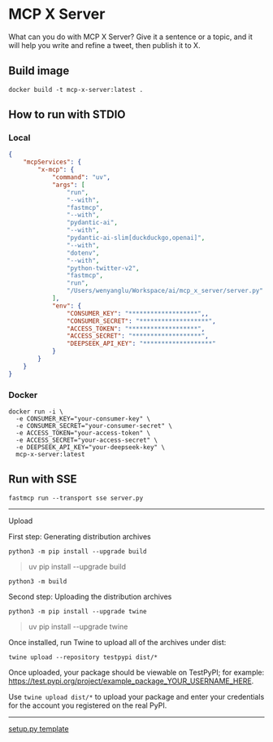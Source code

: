 # MCP X Server
What can you do with MCP X Server? Give it a sentence or a topic, and it will help you write and refine a tweet, then publish it to X.

## Build image
```shell
docker build -t mcp-x-server:latest .
```

## How to run with STDIO

### Local
```json
{
    "mcpServices": {
        "x-mcp": {
            "command": "uv",
            "args": [
                "run",
                "--with",
                "fastmcp",
                "--with",
                "pydantic-ai",
                "--with",
                "pydantic-ai-slim[duckduckgo,openai]",
                "--with",
                "dotenv",
                "--with",
                "python-twitter-v2",
                "fastmcp",
                "run",
                "/Users/wenyanglu/Workspace/ai/mcp_x_server/server.py"
            ],
            "env": {
                "CONSUMER_KEY": "*******************",,
                "CONSUMER_SECRET": "*******************",
                "ACCESS_TOKEN": "*******************",
                "ACCESS_SECRET": "*******************",
                "DEEPSEEK_API_KEY": "*******************"
            }
        }
    }
}
```

### Docker
```shell
docker run -i \
  -e CONSUMER_KEY="your-consumer-key" \
  -e CONSUMER_SECRET="your-consumer-secret" \
  -e ACCESS_TOKEN="your-access-token" \
  -e ACCESS_SECRET="your-access-secret" \
  -e DEEPSEEK_API_KEY="your-deepseek-key" \
  mcp-x-server:latest
```

## Run with SSE
```shell
fastmcp run --transport sse server.py
```
---
Upload

First step: Generating distribution archives
```shell
python3 -m pip install --upgrade build
```
> uv pip install --upgrade build

```shell
python3 -m build
```

Second step: Uploading the distribution archives
```shell
python3 -m pip install --upgrade twine
```
> uv pip install --upgrade twine

Once installed, run Twine to upload all of the archives under dist:
```shell
twine upload --repository testpypi dist/*
```
Once uploaded, your package should be viewable on TestPyPI; for example: https://test.pypi.org/project/example_package_YOUR_USERNAME_HERE.


Use `twine upload dist/*` to upload your package and enter your credentials for the account you registered on the real PyPI. 

---
[setup.py template](https://github.com/kennethreitz/setup.py)
